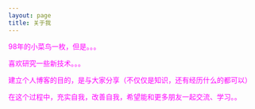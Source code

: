 ```yaml
---
layout: page
title: 关于我 
---
```


<p>
<font color="#FF00FF">98年的小菜鸟一枚，但是。。。</font>
<p>
<font color="#FF00FF">喜欢研究一些新技术。。。</font>
<p>
<font color="#FF00FF">建立个人博客的目的，是与大家分享（不仅仅是知识，还有经历什么的都可以）</font>
<p>
<font color="#FF00FF">在这个过程中，充实自我，改善自我，希望能和更多朋友一起交流、学习。。 </font>



